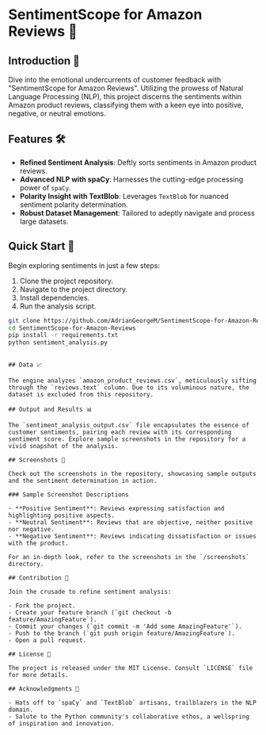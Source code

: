 # SentimentScope for Amazon Reviews 🌟

## Introduction 📘

Dive into the emotional undercurrents of customer feedback with "SentimentScope for Amazon Reviews". Utilizing the prowess of Natural Language Processing (NLP), this project discerns the sentiments within Amazon product reviews, classifying them with a keen eye into positive, negative, or neutral emotions.

## Features 🛠

- **Refined Sentiment Analysis**: Deftly sorts sentiments in Amazon product reviews.
- **Advanced NLP with spaCy**: Harnesses the cutting-edge processing power of `spaCy`.
- **Polarity Insight with TextBlob**: Leverages `TextBlob` for nuanced sentiment polarity determination.
- **Robust Dataset Management**: Tailored to adeptly navigate and process large datasets.

## Quick Start 🚀

Begin exploring sentiments in just a few steps:

1. Clone the project repository.
2. Navigate to the project directory.
3. Install dependencies.
4. Run the analysis script.

```bash
git clone https://github.com/AdrianGeorgeM/SentimentScope-for-Amazon-Reviews.git
cd SentimentScope-for-Amazon-Reviews
pip install -r requirements.txt
python sentiment_analysis.py
```

```

## Data 📈

The engine analyzes `amazon_product_reviews.csv`, meticulously sifting through the `reviews.text` column. Due to its voluminous nature, the dataset is excluded from this repository.

## Output and Results 📊

The `sentiment_analysis_output.csv` file encapsulates the essence of customer sentiments, pairing each review with its corresponding sentiment score. Explore sample screenshots in the repository for a vivid snapshot of the analysis.

## Screenshots 📸

Check out the screenshots in the repository, showcasing sample outputs and the sentiment determination in action.

### Sample Screenshot Descriptions

- **Positive Sentiment**: Reviews expressing satisfaction and highlighting positive aspects.
- **Neutral Sentiment**: Reviews that are objective, neither positive nor negative.
- **Negative Sentiment**: Reviews indicating dissatisfaction or issues with the product.

For an in-depth look, refer to the screenshots in the `/screenshots` directory.

## Contribution 🤝

Join the crusade to refine sentiment analysis:

- Fork the project.
- Create your feature branch (`git checkout -b feature/AmazingFeature`).
- Commit your changes (`git commit -m 'Add some AmazingFeature'`).
- Push to the branch (`git push origin feature/AmazingFeature`).
- Open a pull request.

## License 📜

The project is released under the MIT License. Consult `LICENSE` file for more details.

## Acknowledgments 💐

- Hats off to `spaCy` and `TextBlob` artisans, trailblazers in the NLP domain.
- Salute to the Python community's collaborative ethos, a wellspring of inspiration and innovation.
```
